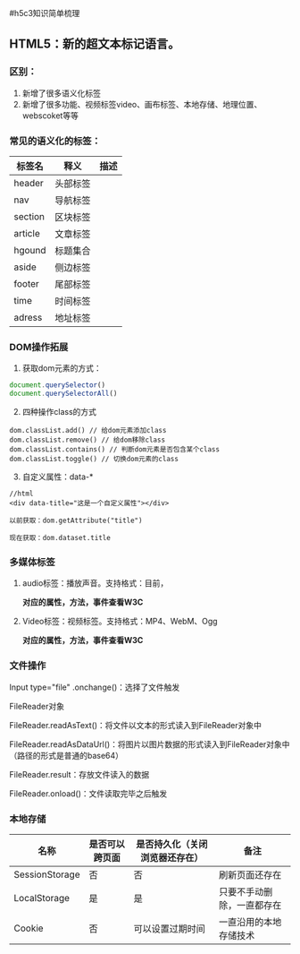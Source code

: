 #h5c3知识简单梳理

## HTML5：新的超文本标记语言。

### 区别：

1. 新增了很多语义化标签
2. 新增了很多功能、视频标签video、画布标签、本地存储、地理位置、webscoket等等

### 常见的语义化的标签：

| 标签名  | 释义     | 描述 |
| ------- | -------- | ---- |
| header  | 头部标签 |      |
| nav     | 导航标签 |      |
| section | 区块标签 |      |
| article | 文章标签 |      |
| hgound  | 标题集合 |      |
| aside   | 侧边标签 |      |
| footer  | 尾部标签 |      |
| time    | 时间标签 |      |
| adress  | 地址标签 |      |

### DOM操作拓展

1. 获取dom元素的方式：

```js
document.querySelector()
document.querySelectorAll()
```

2. 四种操作class的方式

```
dom.classList.add() // 给dom元素添加class
dom.classList.remove() // 给dom移除class
dom.classList.contains() // 判断dom元素是否包含某个class
dom.classList.toggle() // 切换dom元素的class
```

3. 自定义属性：data-*

```
//html
<div data-title="这是一个自定义属性"></div>

以前获取：dom.getAttribute("title")

现在获取：dom.dataset.title
```

### 多媒体标签

1. audio标签：播放声音。支持格式：目前，<audio> 元素支持的3种文件格式：MP3、Wav、O

   **对应的属性，方法，事件查看W3C**

2. Video标签：视频标签。支持格式：MP4、WebM、Ogg

   **对应的属性，方法，事件查看W3C**

### 文件操作

Input type="file" .onchange()：选择了文件触发

FileReader对象

FileReader.readAsText()：将文件以文本的形式读入到FileReader对象中

FileReader.readAsDataUrl()：将图片以图片数据的形式读入到FileReader对象中（路径的形式是普通的base64）

FileReader.result：存放文件读入的数据

FileReader.onload()：文件读取完毕之后触发

### 本地存储

| 名称           | 是否可以跨页面 | 是否持久化（关闭浏览器还存在） | 备注                       |
| -------------- | -------------- | ------------------------------ | -------------------------- |
| SessionStorage | 否             | 否                             | 刷新页面还存在             |
| LocalStorage   | 是             | 是                             | 只要不手动删除，一直都存在 |
| Cookie         | 否             | 可以设置过期时间               | 一直沿用的本地存储技术     |

